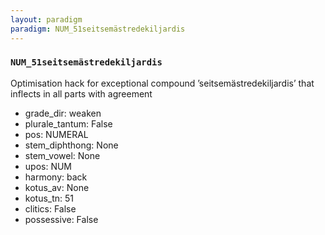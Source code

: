 ```yaml
---
layout: paradigm
paradigm: NUM_51seitsemästredekiljardis
---
```

### ` NUM_51seitsemästredekiljardis `

Optimisation hack for exceptional compound ’seitsemästredekiljardis’ that inflects in all parts with agreement
* grade_dir: weaken
* plurale_tantum: False
* pos: NUMERAL
* stem_diphthong: None
* stem_vowel: None
* upos: NUM
* harmony: back
* kotus_av: None
* kotus_tn: 51
* clitics: False
* possessive: False
